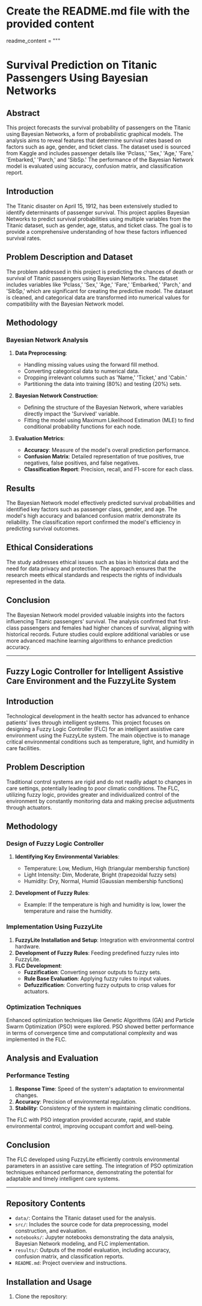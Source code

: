 # Create the README.md file with the provided content
readme_content = """
# Survival Prediction on Titanic Passengers Using Bayesian Networks

## Abstract

This project forecasts the survival probability of passengers on the Titanic using Bayesian Networks, a form of probabilistic graphical models. The analysis aims to reveal features that determine survival rates based on factors such as age, gender, and ticket class. The dataset used is sourced from Kaggle and includes passenger details like 'Pclass,' 'Sex,' 'Age,' 'Fare,' 'Embarked,' 'Parch,' and 'SibSp.' The performance of the Bayesian Network model is evaluated using accuracy, confusion matrix, and classification report.

## Introduction

The Titanic disaster on April 15, 1912, has been extensively studied to identify determinants of passenger survival. This project applies Bayesian Networks to predict survival probabilities using multiple variables from the Titanic dataset, such as gender, age, status, and ticket class. The goal is to provide a comprehensive understanding of how these factors influenced survival rates.

## Problem Description and Dataset

The problem addressed in this project is predicting the chances of death or survival of Titanic passengers using Bayesian Networks. The dataset includes variables like 'Pclass,' 'Sex,' 'Age,' 'Fare,' 'Embarked,' 'Parch,' and 'SibSp,' which are significant for creating the predictive model. The dataset is cleaned, and categorical data are transformed into numerical values for compatibility with the Bayesian Network model.

## Methodology

### Bayesian Network Analysis

1. **Data Preprocessing**: 
   - Handling missing values using the forward fill method.
   - Converting categorical data to numerical data.
   - Dropping irrelevant columns such as 'Name,' 'Ticket,' and 'Cabin.'
   - Partitioning the data into training (80%) and testing (20%) sets.

2. **Bayesian Network Construction**:
   - Defining the structure of the Bayesian Network, where variables directly impact the 'Survived' variable.
   - Fitting the model using Maximum Likelihood Estimation (MLE) to find conditional probability functions for each node.

3. **Evaluation Metrics**:
   - **Accuracy**: Measure of the model's overall prediction performance.
   - **Confusion Matrix**: Detailed representation of true positives, true negatives, false positives, and false negatives.
   - **Classification Report**: Precision, recall, and F1-score for each class.

## Results

The Bayesian Network model effectively predicted survival probabilities and identified key factors such as passenger class, gender, and age. The model's high accuracy and balanced confusion matrix demonstrate its reliability. The classification report confirmed the model's efficiency in predicting survival outcomes.

## Ethical Considerations

The study addresses ethical issues such as bias in historical data and the need for data privacy and protection. The approach ensures that the research meets ethical standards and respects the rights of individuals represented in the data.

## Conclusion

The Bayesian Network model provided valuable insights into the factors influencing Titanic passengers' survival. The analysis confirmed that first-class passengers and females had higher chances of survival, aligning with historical records. Future studies could explore additional variables or use more advanced machine learning algorithms to enhance prediction accuracy.

---

## Fuzzy Logic Controller for Intelligent Assistive Care Environment and the FuzzyLite System

## Introduction

Technological development in the health sector has advanced to enhance patients' lives through intelligent systems. This project focuses on designing a Fuzzy Logic Controller (FLC) for an intelligent assistive care environment using the FuzzyLite system. The main objective is to manage critical environmental conditions such as temperature, light, and humidity in care facilities.

## Problem Description

Traditional control systems are rigid and do not readily adapt to changes in care settings, potentially leading to poor climatic conditions. The FLC, utilizing fuzzy logic, provides greater and individualized control of the environment by constantly monitoring data and making precise adjustments through actuators.

## Methodology

### Design of Fuzzy Logic Controller

1. **Identifying Key Environmental Variables**:
   - Temperature: Low, Medium, High (triangular membership function)
   - Light Intensity: Dim, Moderate, Bright (trapezoidal fuzzy sets)
   - Humidity: Dry, Normal, Humid (Gaussian membership functions)

2. **Development of Fuzzy Rules**:
   - Example: If the temperature is high and humidity is low, lower the temperature and raise the humidity.

### Implementation Using FuzzyLite

1. **FuzzyLite Installation and Setup**: Integration with environmental control hardware.
2. **Development of Fuzzy Rules**: Feeding predefined fuzzy rules into FuzzyLite.
3. **FLC Development**:
   - **Fuzzification**: Converting sensor outputs to fuzzy sets.
   - **Rule Base Evaluation**: Applying fuzzy rules to input values.
   - **Defuzzification**: Converting fuzzy outputs to crisp values for actuators.

### Optimization Techniques

Enhanced optimization techniques like Genetic Algorithms (GA) and Particle Swarm Optimization (PSO) were explored. PSO showed better performance in terms of convergence time and computational complexity and was implemented in the FLC.

## Analysis and Evaluation

### Performance Testing

1. **Response Time**: Speed of the system's adaptation to environmental changes.
2. **Accuracy**: Precision of environmental regulation.
3. **Stability**: Consistency of the system in maintaining climatic conditions.

The FLC with PSO integration provided accurate, rapid, and stable environmental control, improving occupant comfort and well-being.

## Conclusion

The FLC developed using FuzzyLite efficiently controls environmental parameters in an assistive care setting. The integration of PSO optimization techniques enhanced performance, demonstrating the potential for adaptable and timely intelligent care systems.

---

## Repository Contents

- `data/`: Contains the Titanic dataset used for the analysis.
- `src/`: Includes the source code for data preprocessing, model construction, and evaluation.
- `notebooks/`: Jupyter notebooks demonstrating the data analysis, Bayesian Network modeling, and FLC implementation.
- `results/`: Outputs of the model evaluation, including accuracy, confusion matrix, and classification reports.
- `README.md`: Project overview and instructions.

## Installation and Usage

1. Clone the repository:
